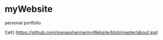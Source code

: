 # myWebsite
personal portfolio

![alt] (https://github.com/manassharma/myWebsite/blob/master/about.jpg)
